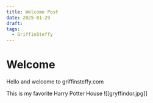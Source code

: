 ```yaml
---
title: Welcome Post
date: 2025-01-29
draft: 
tags:
  - GriffinSteffy
---
```

# Welcome
Hello and welcome to griffinsteffy.com

This is my favorite Harry Potter House
![[gryffindor.jpg]]